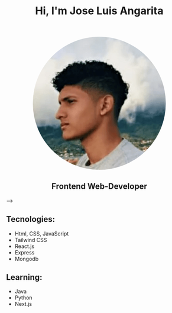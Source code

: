 
<!--
**Jocanm/Jocanm** is a ✨ _special_ ✨ repository because its `README.md` (this file) appears on your GitHub profile.

-->

<div align="center">

#  Hi, I'm Jose Luis Angarita

</div>
<br/>
<br/>


<div align="center">
    <img style="border-radius:999px" src="./img/profile.png" alt="perfil"/>
</div>

<div align="center">

## Frontend Web-Developer

</div>
<!-- 
<div align="center">
    <a href="https://www.linkedin.com/in/jose-luis-angarita-mendoza-40709a1b1/">
    <img src="./img/LinkedIn.png">
    </a>
    &nbsp
    <!-- <a href="https://rajcutinha.netlify.app/">
    <img src="./img/Portfolio.png">
    </a> -->
</div> -->

## Tecnologies:

- Html, CSS, JavaScript
- Tailwind CSS
- React.js
- Express
- Mongodb

## Learning:

- Java
- Python
- Next.js